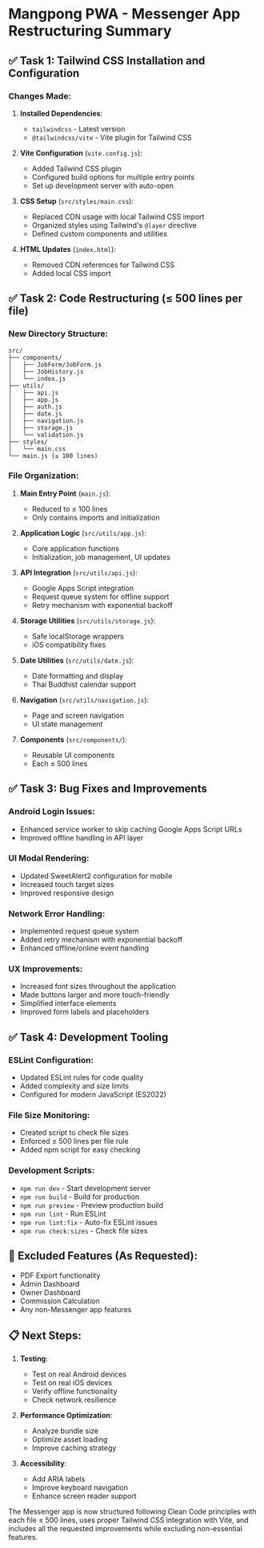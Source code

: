 # Mangpong PWA - Messenger App Restructuring Summary

## ✅ Task 1: Tailwind CSS Installation and Configuration

### Changes Made:
1. **Installed Dependencies**:
   - `tailwindcss` - Latest version
   - `@tailwindcss/vite` - Vite plugin for Tailwind CSS

2. **Vite Configuration** (`vite.config.js`):
   - Added Tailwind CSS plugin
   - Configured build options for multiple entry points
   - Set up development server with auto-open

3. **CSS Setup** (`src/styles/main.css`):
   - Replaced CDN usage with local Tailwind CSS import
   - Organized styles using Tailwind's `@layer` directive
   - Defined custom components and utilities

4. **HTML Updates** (`index.html`):
   - Removed CDN references for Tailwind CSS
   - Added local CSS import

## ✅ Task 2: Code Restructuring (≤ 500 lines per file)

### New Directory Structure:
```
src/
├── components/
│   ├── JobForm/JobForm.js
│   ├── JobHistory.js
│   └── index.js
├── utils/
│   ├── api.js
│   ├── app.js
│   ├── auth.js
│   ├── date.js
│   ├── navigation.js
│   ├── storage.js
│   └── validation.js
├── styles/
│   └── main.css
└── main.js (≤ 100 lines)
```

### File Organization:
1. **Main Entry Point** (`main.js`):
   - Reduced to ≤ 100 lines
   - Only contains imports and initialization

2. **Application Logic** (`src/utils/app.js`):
   - Core application functions
   - Initialization, job management, UI updates

3. **API Integration** (`src/utils/api.js`):
   - Google Apps Script integration
   - Request queue system for offline support
   - Retry mechanism with exponential backoff

4. **Storage Utilities** (`src/utils/storage.js`):
   - Safe localStorage wrappers
   - iOS compatibility fixes

5. **Date Utilities** (`src/utils/date.js`):
   - Date formatting and display
   - Thai Buddhist calendar support

6. **Navigation** (`src/utils/navigation.js`):
   - Page and screen navigation
   - UI state management

7. **Components** (`src/components/`):
   - Reusable UI components
   - Each ≤ 500 lines

## ✅ Task 3: Bug Fixes and Improvements

### Android Login Issues:
- Enhanced service worker to skip caching Google Apps Script URLs
- Improved offline handling in API layer

### UI Modal Rendering:
- Updated SweetAlert2 configuration for mobile
- Increased touch target sizes
- Improved responsive design

### Network Error Handling:
- Implemented request queue system
- Added retry mechanism with exponential backoff
- Enhanced offline/online event handling

### UX Improvements:
- Increased font sizes throughout the application
- Made buttons larger and more touch-friendly
- Simplified interface elements
- Improved form labels and placeholders

## ✅ Task 4: Development Tooling

### ESLint Configuration:
- Updated ESLint rules for code quality
- Added complexity and size limits
- Configured for modern JavaScript (ES2022)

### File Size Monitoring:
- Created script to check file sizes
- Enforced ≤ 500 lines per file rule
- Added npm script for easy checking

### Development Scripts:
- `npm run dev` - Start development server
- `npm run build` - Build for production
- `npm run preview` - Preview production build
- `npm run lint` - Run ESLint
- `npm run lint:fix` - Auto-fix ESLint issues
- `npm run check:sizes` - Check file sizes

## 🚫 Excluded Features (As Requested):
- PDF Export functionality
- Admin Dashboard
- Owner Dashboard
- Commission Calculation
- Any non-Messenger app features

## 📋 Next Steps:

1. **Testing**:
   - Test on real Android devices
   - Test on real iOS devices
   - Verify offline functionality
   - Check network resilience

2. **Performance Optimization**:
   - Analyze bundle size
   - Optimize asset loading
   - Improve caching strategy

3. **Accessibility**:
   - Add ARIA labels
   - Improve keyboard navigation
   - Enhance screen reader support

The Messenger app is now structured following Clean Code principles with each file ≤ 500 lines, uses proper Tailwind CSS integration with Vite, and includes all the requested improvements while excluding non-essential features.